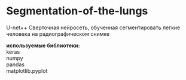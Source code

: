 # Segmentation-of-the-lungs

U-net++ Сверточная нейросеть, обученная сегментировать легкие человека на радиографическом снимке

**используемые библиотеки:** <br>
keras <br>
numpy <br>
pandas <br>
matplotlib.pyplot <br>
